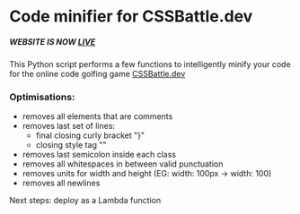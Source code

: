 # Code minifier for CSSBattle.dev


##### WEBSITE IS NOW [LIVE](https://cssbattle-minifier.onrender.com/)


This Python script performs a few functions to intelligently minify your code for the online code golfing game [CSSBattle.dev](https://cssbattle.dev/)

### Optimisations:
* removes all elements that are comments
* removes last set of lines:
  * final closing curly bracket "}"
  * closing style tag "</style>"
 * removes last semicolon inside each class
 * removes all whitespaces in between valid punctuation
 * removes units for width and height (EG: width: 100px -> width: 100)
 * removes all newlines



Next steps:
deploy as a Lambda function
